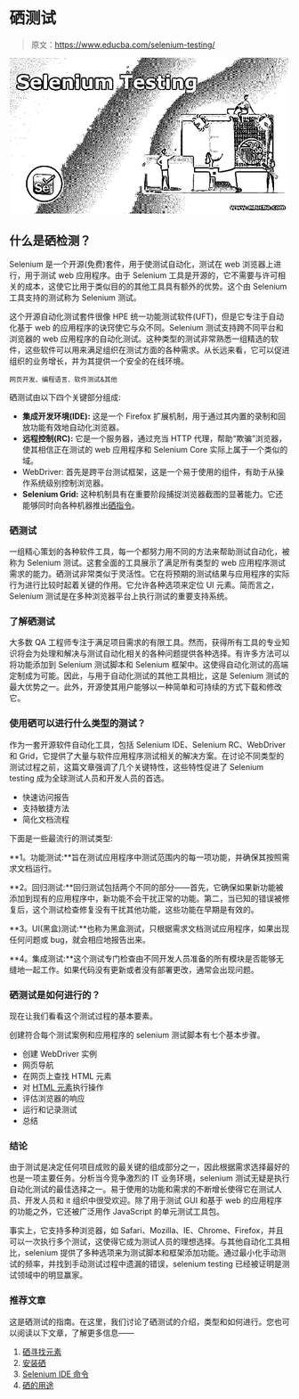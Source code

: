# 硒测试

> 原文：<https://www.educba.com/selenium-testing/>

![Selenium-Testing](img/4f99fe609d63512c7ecea3bf58e2602f.png)



## 什么是硒检测？

Selenium 是一个开源(免费)套件，用于使测试自动化，测试在 web 浏览器上进行，用于测试 web 应用程序。由于 Selenium 工具是开源的，它不需要与许可相关的成本，这使它比用于类似目的的其他工具具有额外的优势。这个由 Selenium 工具支持的测试称为 Selenium 测试。

这个开源自动化测试套件很像 HPE 统一功能测试软件(UFT)，但是它专注于自动化基于 web 的应用程序的诀窍使它与众不同。Selenium 测试支持跨不同平台和浏览器的 web 应用程序的自动化测试。这种类型的测试非常熟悉一组精选的软件，这些软件可以用来满足组织在测试方面的各种需求。从长远来看，它可以促进组织的业务增长，并为其提供一个安全的在线环境。

<small>网页开发、编程语言、软件测试&其他</small>

硒测试由以下四个关键部分组成:

*   **集成开发环境(IDE):** 这是一个 Firefox 扩展机制，用于通过其内置的录制和回放功能有效地自动化浏览器。
*   **远程控制(RC):** 它是一个服务器，通过充当 HTTP 代理，帮助“欺骗”浏览器，使其相信正在测试的 web 应用程序和 Selenium Core 实际上属于一个类似的域。
*   WebDriver: 首先是跨平台测试框架，这是一个易于使用的组件，有助于从操作系统级别控制浏览器。
*   **Selenium Grid:** 这种机制具有在重要阶段捕捉浏览器截图的显著能力。它还能够同时向各种机器推出[硒指令](https://www.educba.com/selenium-commands/)。

### 硒测试

一组精心策划的各种软件工具，每一个都努力用不同的方法来帮助测试自动化，被称为 Selenium 测试。这套全面的工具展示了满足所有类型的 web 应用程序测试需求的能力。硒测试非常类似于灵活性。它在将预期的测试结果与应用程序的实际行为进行比较时起着关键的作用。它允许各种选项来定位 UI 元素。简而言之，Selenium 测试是在多种浏览器平台上执行测试的重要支持系统。

### 了解硒测试

大多数 QA 工程师专注于满足项目需求的有限工具。然而，获得所有工具的专业知识将会为处理和解决与测试自动化相关的各种问题提供各种选择。有许多方法可以将功能添加到 Selenium 测试脚本和 Selenium 框架中。这使得自动化测试的高端定制成为可能。因此，与用于自动化测试的其他工具相比，这是 Selenium 测试的最大优势之一。此外，开源使其用户能够以一种简单和可持续的方式下载和修改它。

### 使用硒可以进行什么类型的测试？

作为一套开源软件自动化工具，包括 Selenium IDE、Selenium RC、WebDriver 和 Grid，它提供了大量与软件应用程序测试相关的解决方案。在讨论不同类型的测试过程之前，这篇文章强调了几个关键特性，这些特性促进了 Selenium testing 成为全球测试人员和开发人员的首选。

*   快速访问报告
*   支持敏捷方法
*   简化文档流程

下面是一些最流行的测试类型:

**1。功能测试:**旨在测试应用程序中测试范围内的每一项功能，并确保其按照需求文档运行。

**2。回归测试:**回归测试包括两个不同的部分——首先，它确保如果新功能被添加到现有的应用程序中，新功能不会干扰正常的功能。第二，当已知的错误被修复后，这个测试检查修复没有干扰其他功能，这些功能在早期是有效的。

**3。UI(黑盒)测试:**也称为黑盒测试，只根据需求文档测试应用程序，如果出现任何问题或 bug，就会相应地报告出来。

**4。集成测试:**这个测试专门检查由不同开发人员准备的所有模块是否能够无缝地一起工作。如果代码没有更新或者没有部署更改，通常会出现问题。

### 硒测试是如何进行的？

现在让我们看看这个测试过程的基本要素。

创建符合每个测试案例和应用程序的 selenium 测试脚本有七个基本步骤。

*   创建 WebDriver 实例
*   网页导航
*   在网页上查找 HTML 元素
*   对 [HTML 元素](https://www.educba.com/what-is-html/)执行操作
*   评估浏览器的响应
*   运行和记录测试
*   总结

### 结论

由于测试是决定任何项目成败的最关键的组成部分之一，因此根据需求选择最好的也是一项主要任务。分析当今竞争激烈的 IT 业务环境，selenium 测试无疑是执行自动化测试的最佳选择之一。易于使用的功能和需求的不断增长使得它在测试人员、开发人员和 it 组织中很受欢迎。除了用于测试 GUI 和基于 web 的应用程序的功能之外，它还被广泛用作 JavaScript 的单元测试工具包。

事实上，它支持多种浏览器，如 Safari、Mozilla、IE、Chrome、Firefox，并且可以一次执行多个测试，这使得它成为测试人员的理想选择。与其他自动化工具相比，selenium 提供了多种选项来为测试脚本和框架添加功能。通过最小化手动测试的频率，并找到手动测试过程中遗漏的错误，selenium testing 已经被证明是测试领域中的明显赢家。

### 推荐文章

这是硒测试的指南。在这里，我们讨论了硒测试的介绍，类型和如何进行。您也可以阅读以下文章，了解更多信息——

1.  [硒寻找元素](https://www.educba.com/selenium-find-element/)
2.  [安装硒](https://www.educba.com/install-selenium/)
3.  [Selenium IDE 命令](https://www.educba.com/selenium-ide-commands/)
4.  [硒的用途](https://www.educba.com/uses-of-selenium/)





